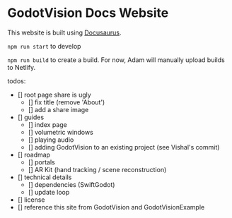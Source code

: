 # GodotVision Docs Website

This website is built using [Docusaurus](https://docusaurus.io/).

`npm run start` to develop

`npm run build` to create a build. For now, Adam will manually upload builds to Netlify.

todos:

- [] root page share is ugly
  - [] fix title (remove 'About')
  - [] add a share image
- [] guides
  - [] index page
  - [] volumetric windows
  - [] playing audio
  - [] adding GodotVision to an existing project (see Vishal's commit)
- [] roadmap
  - [] portals
  - [] AR Kit (hand tracking / scene reconstruction)
- [] technical details
  - [] dependencies (SwiftGodot)
  - [] update loop
- [] license
- [] reference this site from GodotVision and GodotVisionExample

